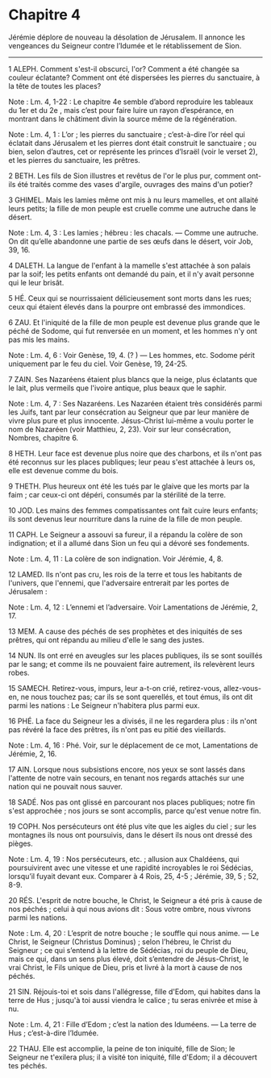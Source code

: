 # Chapitre 4

Jérémie déplore de nouveau la désolation de Jérusalem.
Il annonce les vengeances du Seigneur contre l’Idumée et le rétablissement de Sion.

***

1 ALEPH.
Comment s'est-il obscurci, l'or? Comment a été changée sa couleur éclatante? Comment ont été dispersées les pierres du sanctuaire, à la tête de toutes les places?

<span class="bible-note">Note : </span> Lm. 4, 1-22 : Le chapitre 4e semble d’abord reproduire les tableaux du 1er et du 2e , mais c’est pour faire luire un rayon d’espérance, en montrant dans le châtiment divin la source même de la régénération.

<span class="bible-note">Note : </span> Lm. 4, 1 : L’or ; les pierres du sanctuaire ; c’est-à-dire l’or réel qui éclatait dans Jérusalem et les pierres dont était construit le sanctuaire ; ou bien, selon d’autres, cet or représente les princes d’Israël (voir le verset 2), et les pierres du sanctuaire, les prêtres.


2 BETH.
Les fils de Sion illustres et revêtus de l'or le plus pur, comment ont-ils été traités comme des vases d'argile, ouvrages des mains d'un potier?


3 GHIMEL.
Mais les lamies même ont mis à nu leurs mamelles, et ont allaité leurs petits; la fille de mon peuple est cruelle comme une autruche dans le désert.

<span class="bible-note">Note : </span> Lm. 4, 3 : Les lamies ; hébreu : les chacals. ― Comme une autruche. On dit qu’elle abandonne une partie de ses œufs dans le désert, voir Job, 39, 16.


4 DALETH.
La langue de l'enfant à la mamelle s'est attachée à son palais par la soif; les petits enfants ont demandé du pain, et il n'y avait personne qui le leur brisât.


5 HÉ.
Ceux qui se nourrissaient délicieusement sont morts dans les rues; ceux qui étaient élevés dans la pourpre ont embrassé des immondices.


6 ZAU.
Et l'iniquité de la fille de mon peuple est devenue plus grande que le péché de Sodome, qui fut renversée en un moment, et les hommes n'y ont pas mis les mains.

<span class="bible-note">Note : </span> Lm. 4, 6 : Voir Genèse, 19, 4. (? ) ― Les hommes, etc. Sodome périt uniquement par le feu du ciel. Voir Genèse, 19, 24-25.


7 ZAIN.
Ses Nazaréens étaient plus blancs que la neige, plus éclatants que le lait, plus vermeils que l'ivoire antique, plus beaux que le saphir.

<span class="bible-note">Note : </span> Lm. 4, 7 : Ses Nazaréens. Les Nazaréen étaient très considérés parmi les Juifs, tant par leur consécration au Seigneur que par leur manière de vivre plus pure et plus innocente. Jésus-Christ lui-même a voulu porter le nom de Nazaréen (voir Matthieu, 2, 23). Voir sur leur consécration, Nombres, chapitre 6.


8 HETH.
Leur face est devenue plus noire que des charbons, et ils n'ont pas été reconnus sur les places publiques; leur peau s'est attachée à leurs os, elle est devenue comme du bois.


9 THETH.
Plus heureux ont été les tués par le glaive que les morts par la faim ; car ceux-ci ont dépéri, consumés par la stérilité de la terre.


10 JOD.
Les mains des femmes compatissantes ont fait cuire leurs enfants; ils sont devenus leur nourriture dans la ruine de la fille de mon peuple.


11 CAPH.
Le Seigneur a assouvi sa fureur, il a répandu la colère de son indignation; et il a allumé dans Sion un feu qui a dévoré ses fondements.

<span class="bible-note">Note : </span> Lm. 4, 11 : La colère de son indignation. Voir Jérémie, 4, 8.


12 LAMED.
Ils n'ont pas cru, les rois de la terre et tous les habitants de l'univers, que l'ennemi, que l'adversaire entrerait par les portes de Jérusalem :

<span class="bible-note">Note : </span> Lm. 4, 12 : L’ennemi et l’adversaire. Voir Lamentations de Jérémie, 2, 17.


13 MEM.
A cause des péchés de ses prophètes et des iniquités de ses prêtres, qui ont répandu au milieu d'elle le sang des justes.


14 NUN.
Ils ont erré en aveugles sur les places publiques, ils se sont souillés par le sang; et comme ils ne pouvaient faire autrement, ils relevèrent leurs robes.


15 SAMECH.
Retirez-vous, impurs, leur a-t-on crié, retirez-vous, allez-vous-en, ne nous touchez pas; car ils se sont querellés, et tout émus, ils ont dit parmi les nations : Le Seigneur n'habitera plus parmi eux.


16 PHÉ.
La face du Seigneur les a divisés, il ne les regardera plus : ils n'ont pas révéré la face des prêtres, ils n'ont pas eu pitié des vieillards.

<span class="bible-note">Note : </span> Lm. 4, 16 : Phé. Voir, sur le déplacement de ce mot, Lamentations de Jérémie, 2, 16.


17 AIN.
Lorsque nous subsistions encore, nos yeux se sont lassés dans l'attente de notre vain secours, en tenant nos regards attachés sur une nation qui ne pouvait nous sauver.


18 SADÉ.
Nos pas ont glissé en parcourant nos places publiques; notre fin s'est approchée ; nos jours se sont accomplis, parce qu'est venue notre fin.


19 COPH.
Nos persécuteurs ont été plus vite que les aigles du ciel ; sur les montagnes ils nous ont poursuivis, dans le désert ils nous ont dressé des pièges.

<span class="bible-note">Note : </span> Lm. 4, 19 : Nos persécuteurs, etc. ; allusion aux Chaldéens, qui poursuivirent avec une vitesse et une rapidité incroyables le roi Sédécias, lorsqu’il fuyait devant eux. Comparer à 4 Rois, 25, 4-5 ; Jérémie, 39, 5 ; 52, 8-9.


20 RÉS.
L'esprit de notre bouche, le Christ, le Seigneur a été pris à cause de nos péchés ; celui à qui nous avions dit : Sous votre ombre, nous vivrons parmi les nations.

<span class="bible-note">Note : </span> Lm. 4, 20 : L’esprit de notre bouche ; le souffle qui nous anime. ― Le Christ, le Seigneur (Christus Dominus) ; selon l’hébreu, le Christ du Seigneur ; ce qui s’entend à la lettre de Sédécias, roi du peuple de Dieu, mais ce qui, dans un sens plus élevé, doit s’entendre de Jésus-Christ, le vrai Christ, le Fils unique de Dieu, pris et livré à la mort à cause de nos péchés.


21 SIN.
Réjouis-toi et sois dans l'allégresse, fille d'Edom, qui habites dans la terre de Hus ; jusqu'à toi aussi viendra le calice ; tu seras enivrée et mise à nu.

<span class="bible-note">Note : </span> Lm. 4, 21 : Fille d’Edom ; c’est la nation des Iduméens. ― La terre de Hus ; c’est-à-dire l’Idumée.


22 THAU.
Elle est accomplie, la peine de ton iniquité, fille de Sion; le Seigneur ne t'exilera plus; il a visité ton iniquité, fille d'Edom; il a découvert tes péchés.

